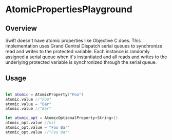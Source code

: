 # AtomicPropertiesPlayground

## Overview
Swift doesn't have atomic properties like Objective C does. This implementation uses
Grand Central Dispatch serial queues to synchronize read and writes to the protected variable. 
Each instance is randomly assigned a serial queue when it's instantiated and all reads and writes to the 
underlying protected variable is synchronized through the serial queue.

## Usage
```Swift

let atomic = AtomicProperty("Foo")
atomic.value //"Foo"
atomic.value = "Bar"
atomic.value //"Bar"

let atomic_opt = AtomicOptionalProperty<String>()
atomic_opt.value //nil
atomic_opt.value = "Foo Bar"
atomic_opt.value //"Foo Bar"
```
